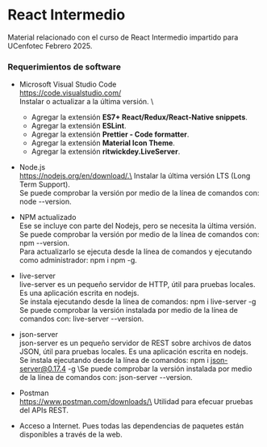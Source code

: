 # React Intermedio
Material relacionado con el curso de React Intermedio impartido para UCenfotec Febrero 2025.

### Requerimientos de software
* Microsoft Visual Studio Code\
https://code.visualstudio.com/ \
Instalar o actualizar a la última versión. \
    * Agregar la extensión **ES7+ React/Redux/React-Native snippets**.
    * Agregar la extensión **ESLint**.
    * Agregar la extensión **Prettier - Code formatter**.
    * Agregar la extensión **Material Icon Theme**.
    * Agregar la extensión **ritwickdey.LiveServer**.
	
* Node.js\
https://nodejs.org/en/download/.\
Instalar la última versión LTS (Long Term Support).\
Se puede comprobar la versión por medio de la línea de comandos con: node --version.
	
* NPM actualizado\
Ese se incluye con parte del Nodejs, pero se necesita la última versión.\
Se puede comprobar la versión por medio de la línea de comandos con: npm --version.\
Para actualizarlo se ejecuta desde la línea de comandos y ejecutando como administrador: npm i npm -g.
 
* live-server\
live-server es un pequeño servidor de HTTP, útil para pruebas locales. Es una aplicación escrita en nodejs.\
Se instala ejecutando desde la línea de comandos: npm i live-server -g\
Se puede comprobar la versión instalada por medio de la línea de comandos con: live-server --version.
 
 * json-server\
 json-server es un pequeño servidor de REST sobre archivos de datos JSON, útil para pruebas locales. Es una aplicación escrita en nodejs.\
 Se instala ejecutando desde la línea de comandos: npm i json-server@0.17.4 -g
 \Se puede comprobar la versión instalada por medio de la línea de comandos con: json-server --version.

* Postman\
    https://www.postman.com/downloads/\
    Utilidad para efecuar pruebas del APIs REST.

* Acceso a Internet. Pues todas las dependencias de paquetes están disponibles a través de la web.
